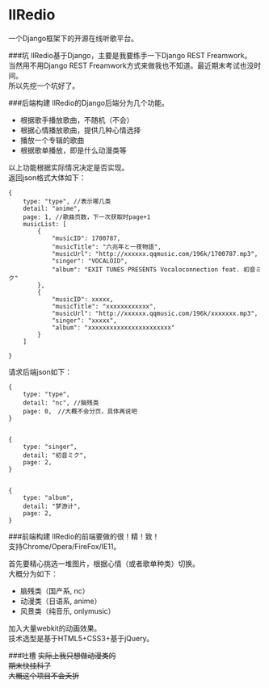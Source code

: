 llRedio
=======

一个Django框架下的开源在线听歌平台。   

###坑
llRedio基于Django，主要是我要练手一下Django REST Freamwork。    
当然用不用Django REST Freamwork方式来做我也不知道。最近期末考试也没时间。   
所以先挖一个坑好了。

###后端构建
llRedio的Django后端分为几个功能。   

+ 根据歌手播放歌曲，不随机（不会）   
+ 根据心情播放歌曲，提供几种心情选择   
+ 播放一个专辑的歌曲   
+ 根据歌单播放，即是什么动漫类等

以上功能根据实际情况决定是否实现。   
返回json格式大体如下：   

    {
        type: "type", //表示哪几类
        detail: "anime",
        page: 1, //歌曲页数，下一次获取时page+1
        musicList: [
            {
                "musicID": 1700787,
                "musicTitle": "六兆年と一夜物語",
                "musicUrl": "http://xxxxxx.qqmusic.com/196k/1700787.mp3",
                "singer": "VOCALOID",
                "album": "EXIT TUNES PRESENTS Vocaloconnection feat. 初音ミク"
            },
            {
                "musicID": xxxxx,
                "musicTitle": "xxxxxxxxxxxx",
                "musicUrl": "http://xxxxxx.qqmusic.com/196k/xxxxxxx.mp3",
                "singer": "xxxxx",
                "album": "xxxxxxxxxxxxxxxxxxxxxxx"
            }
        ]
        
    }


请求后端json如下：

    {
        type: "type",
        detail: "nc", //脑残类
        page: 0,　//大概不会分页，具体再说吧
    }


    {
        type: "singer",
        detail: "初音ミク",
        page: 2,
    }
    

    {
        type: "album",
        detail: "梦游计",
        page: 2,
    }

###前端构建
llRedio的前端要做的很！精！致！    
支持Chrome/Opera/FireFox/IE11。   

首先要精心挑选一堆图片，根据心情（或者歌单种类）切换。   
大概分为如下：   

+ 脑残类（国产系, nc）   
+ 动漫类（日语系, anime）   
+ 风景类（纯音乐, onlymusic）   

加入大量webkit的动画效果。   
技术选型是基于HTML5+CSS3+基于jQuery。    

###吐槽
<del>实际上我只想做动漫类的    </del>    
<del>期末快挂科了    </del>    
<del>大概这个项目不会夭折    </del>
